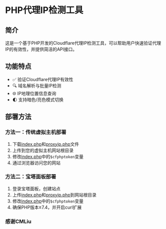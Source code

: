 # PHP代理IP检测工具

## 简介

这是一个基于PHP开发的Cloudflare代理IP检测工具，可以帮助用户快速验证代理IP的有效性，并提供简洁的API接口。

## 功能特点

- ✅ 验证Cloudflare代理IP有效性
- 🔍 域名解析与批量IP检测
- 🌐 IP地理位置信息查询
- 🌓 支持暗色/亮色模式切换

## 部署方法

### 方法一：传统虚拟主机部署

1. 下载[index.php](cci:7://file:///c:/Users/BiuXin/Desktop/Files/index.php:0:0-0:0)和[proxyip.php](cci:7://file:///c:/Users/BiuXin/Desktop/Files/proxyip.php:0:0-0:0)文件
2. 上传到您的虚拟主机网站根目录
3. 修改[index.php](cci:7://file:///c:/Users/BiuXin/Desktop/Files/index.php:0:0-0:0)中的`$cfphptoken`变量
4. 通过浏览器访问您的网站

### 方法二：宝塔面板部署

1. 登录宝塔面板，创建站点
2. 上传[index.php](cci:7://file:///c:/Users/BiuXin/Desktop/Files/index.php:0:0-0:0)和[proxyip.php](cci:7://file:///c:/Users/BiuXin/Desktop/Files/proxyip.php:0:0-0:0)到网站根目录
3. 修改[index.php](cci:7://file:///c:/Users/BiuXin/Desktop/Files/index.php:0:0-0:0)中的`$cfphptoken`变量
4. 确保PHP版本≥7.4，并开启curl扩展

### 感谢CMLiu